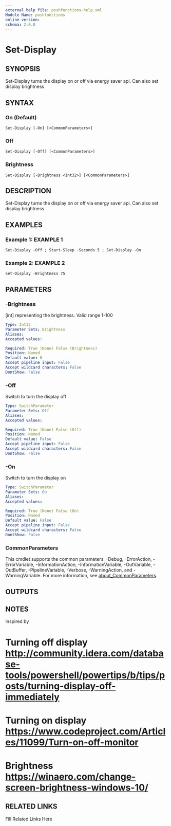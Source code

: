 ```yaml
---
external help file: poshfunctions-help.xml
Module Name: poshfunctions
online version: 
schema: 2.0.0
---
```


# Set-Display

## SYNOPSIS

Set-Display turns the display on or off via energy saver api. Can also set display brightness

## SYNTAX

### On (Default)

```
Set-Display [-On] [<CommonParameters>]
```

### Off

```
Set-Display [-Off] [<CommonParameters>]
```

### Brightness

```
Set-Display [-Brightness <Int32>] [<CommonParameters>]
```

## DESCRIPTION

Set-Display turns the display on or off via energy saver api.
Can also set display brightness


## EXAMPLES

### Example 1: EXAMPLE 1

```
Set-Display -Off ; Start-Sleep -Seconds 5 ; Set-Display -On
```







### Example 2: EXAMPLE 2

```
Set-Display -Brightness 75
```








## PARAMETERS

### -Brightness

[int] representing the brightness.
Valid range 1-100

```yaml
Type: Int32
Parameter Sets: Brightness
Aliases: 
Accepted values: 

Required: True (None) False (Brightness)
Position: Named
Default value: 0
Accept pipeline input: False
Accept wildcard characters: False
DontShow: False
```

### -Off

Switch to turn the display off

```yaml
Type: SwitchParameter
Parameter Sets: Off
Aliases: 
Accepted values: 

Required: True (None) False (Off)
Position: Named
Default value: False
Accept pipeline input: False
Accept wildcard characters: False
DontShow: False
```

### -On

Switch to turn the display on

```yaml
Type: SwitchParameter
Parameter Sets: On
Aliases: 
Accepted values: 

Required: True (None) False (On)
Position: Named
Default value: False
Accept pipeline input: False
Accept wildcard characters: False
DontShow: False
```


### CommonParameters

This cmdlet supports the common parameters: -Debug, -ErrorAction, -ErrorVariable, -InformationAction, -InformationVariable, -OutVariable, -OutBuffer, -PipelineVariable, -Verbose, -WarningAction, and -WarningVariable. For more information, see [about_CommonParameters](http://go.microsoft.com/fwlink/?LinkID=113216).

## OUTPUTS

### 


## NOTES

Inspired by
# Turning off display http://community.idera.com/database-tools/powershell/powertips/b/tips/posts/turning-display-off-immediately
# Turning on display  https://www.codeproject.com/Articles/11099/Turn-on-off-monitor
# Brightness https://winaero.com/change-screen-brightness-windows-10/


## RELATED LINKS

Fill Related Links Here

